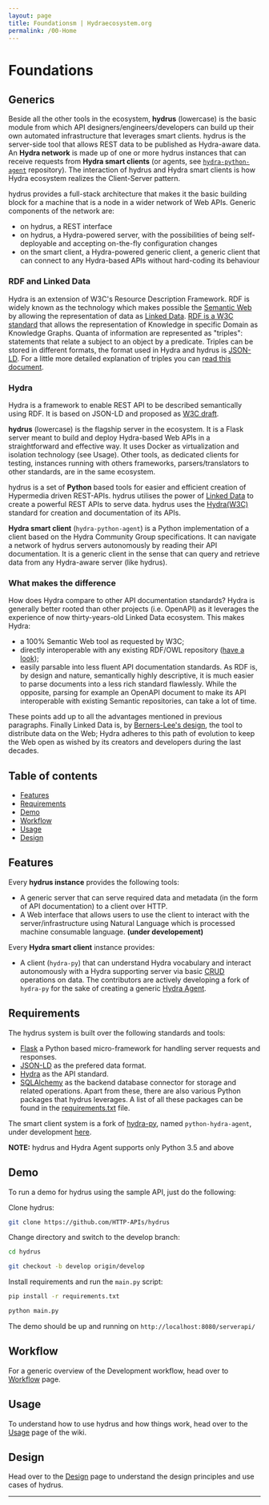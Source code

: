 ```yaml
---
layout: page
title: Foundationsm | Hydraecosystem.org
permalink: /00-Home
---
```


# Foundations

## Generics
Beside all the other tools in the ecosystem, **hydrus** (lowercase) is the basic module from which API designers/engineers/developers can build up their own automated infrastructure that leverages smart clients. hydrus is the server-side tool that allows REST data to be published as Hydra-aware data. An **Hydra network** is made up of one or more hydrus instances that can receive requests from **Hydra smart clients** (or agents, see [`hydra-python-agent`](https://github.com/HTTP-APIs/hydra-python-agent) repository). The interaction of hydrus and Hydra smart clients is how Hydra ecosystem realizes the Client-Server pattern.

hydrus provides a full-stack architecture that makes it the basic building block for a machine that is a node in a wider network of Web APIs. Generic components of the network are:
* on hydrus, a REST interface
* on hydrus, a Hydra-powered server, with the possibilities of being self-deployable and accepting on-the-fly configuration changes
* on the smart client, a Hydra-powered generic client, a generic client that can connect to any Hydra-based APIs without hard-coding its behaviour

### RDF and Linked Data
Hydra is an extension of W3C's Resource Description Framework. RDF is widely known as the technology which makes possible the [Semantic Web](https://en.wikipedia.org/wiki/Semantic_Web) by allowing the representation of data as [Linked Data](https://en.wikipedia.org/wiki/Linked_data).
[RDF is a W3C standard](https://www.w3.org/RDF/) that allows the representation of Knowledge in specific Domain as Knowledge Graphs. Quanta of information are represented as "triples": statements that relate a subject to an object by a predicate. Triples can be stored in different formats, the format used in Hydra and hydrus is [JSON-LD](https://json-ld.org/).
For a little more detailed explanation of triples you can [read this document](http://www.hydra-cg.com/spec/latest/linked-data-fragments/#interfaces-to-linked-data).

### Hydra
Hydra is a framework to enable REST API to be described semantically using RDF. It is based on JSON-LD and proposed as [W3C draft](https://www.hydra-cg.com/spec/latest/core/).


**hydrus** (lowercase) is the flagship server in the ecosystem. It is a Flask server meant to build and deploy Hydra-based Web APIs in a straightforward and effective way. It uses Docker as virtualization and isolation technology (see Usage). Other tools, as dedicated clients for testing, instances running with others frameworks, parsers/translators to other standards, are in the same ecosystem.

hydrus is a set of **Python** based tools for easier and efficient creation of Hypermedia driven REST-APIs. hydrus utilises the power of [Linked Data](https://en.wikipedia.org/wiki/Linked_data) to create a powerful REST APIs to serve data.
hydrus uses the [Hydra(W3C)](http://www.hydra-cg.com/) standard for creation and documentation of its APIs.


**Hydra smart client** (`hydra-python-agent`) is a Python implementation of a client based on the Hydra Community Group specifications. It can navigate a network of hydrus servers autonomously by reading their API documentation. It is a generic client in the sense that can query and retrieve data from any Hydra-aware server (like hydrus).

### What makes the difference

How does Hydra compare to other API documentation standards? Hydra is generally better rooted than other projects (i.e. OpenAPI) as it leverages the experience of now thirty-years-old Linked Data ecosystem. This makes Hydra:
* a 100% Semantic Web tool as requested by W3C; 
* directly interoperable with any existing RDF/OWL repository ([have a look](https://en.wikipedia.org/wiki/Linked_data#Linking_Open_Data_community_project));
* easily parsable into less fluent API documentation standards. As RDF is, by design and nature, semantically highly descriptive, it is much easier to parse documents into a less rich standard flawlessly. While the opposite, parsing for example an OpenAPI document to make its API interoperable with existing Semantic repositories, can take a lot of time.

These points add up to all the advantages mentioned in previous paragraphs. Finally Linked Data is, by [Berners-Lee's design](https://www.w3.org/wiki/LinkedData), the tool to distribute data on the Web; Hydra adheres to this path of evolution to keep the Web open as wished by its creators and developers during the last decades. 

Table of contents
-------------
* [Features](#features)
* [Requirements](#req)
* [Demo](#demo)
* [Workflow](#workflow)
* [Usage](#usage)
* [Design](#design)

<a name="features"></a>
Features
-------------
Every **hydrus instance** provides the following tools:
- A generic server that can serve required data and metadata (in the form of API documentation) to a client over HTTP.
- A Web interface that allows users to use the client to interact with the server/infrastructure using Natural Language which is processed machine consumable language. **(under developement)**

Every **Hydra smart client** instance provides:
- A client (`hydra-py`) that can understand Hydra vocabulary and interact autonomously with a Hydra supporting server via basic [CRUD](https://en.wikipedia.org/wiki/Create,_read,_update_and_delete) operations on data. The contributors are actively developing a fork of `hydra-py` for the sake of creating a generic [Hydra Agent](https://github.com/HTTP-APIs/python-hydra-agent). 

<a name="req"></a>
Requirements
-------------
The hydrus system is built over the following standards and tools:
- [Flask](http://flask.pocoo.org/) a Python based micro-framework for handling server requests and responses.
- [JSON-LD](http://json-ld.org/spec/latest/json-ld/) as the prefered data format.
- [Hydra](http://www.hydra-cg.com/) as the API standard.
- [SQLAlchemy](http://www.sqlalchemy.org/) as the backend database connector for storage and related operations.
Apart from these, there are also various Python packages that hydrus leverages. A list of all these packages can be found in the [requirements.txt](https://github.com/HTTP-APIs/hydrus/blob/master/requirements.txt) file.

The smart client system is a fork of [hydra-py](https://github.com/pchampin/hydra-py), named `python-hydra-agent`, under development [here](https://github.com/HTTP-APIs/python-hydra-agent).

**NOTE:** hydrus and Hydra Agent supports only Python 3.5 and above

<a name="demo"></a>
Demo
-------------
To run a demo for hydrus using the sample API, just do the following:

Clone hydrus:
```bash
git clone https://github.com/HTTP-APIs/hydrus
```
Change directory and switch to the develop branch:
```bash
cd hydrus

git checkout -b develop origin/develop
```

Install requirements and run the `main.py` script:
```bash
pip install -r requirements.txt

python main.py
```

The demo should be up and running on `http://localhost:8080/serverapi/`

<a name="workflow"></a>
Workflow
-------------
For a generic overview of the Development workflow, head over to [Workflow](/Workflow) page.

<a name="usage"></a>
Usage
-------------
To understand how to use hydrus and how things work, head over to the [Usage](/01-Usage) page of the wiki.

<a name="design"></a>
Design
-------------
Head over to the [Design](/Design) page to understand the design principles and use cases of hydrus.

---


